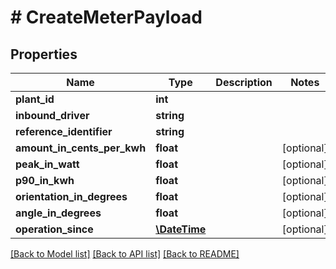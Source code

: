 # # CreateMeterPayload

## Properties

Name | Type | Description | Notes
------------ | ------------- | ------------- | -------------
**plant_id** | **int** |  | 
**inbound_driver** | **string** |  | 
**reference_identifier** | **string** |  | 
**amount_in_cents_per_kwh** | **float** |  | [optional] 
**peak_in_watt** | **float** |  | [optional] 
**p90_in_kwh** | **float** |  | [optional] 
**orientation_in_degrees** | **float** |  | [optional] 
**angle_in_degrees** | **float** |  | [optional] 
**operation_since** | [**\DateTime**](\DateTime.md) |  | [optional] 

[[Back to Model list]](../../README.md#documentation-for-models) [[Back to API list]](../../README.md#documentation-for-api-endpoints) [[Back to README]](../../README.md)


